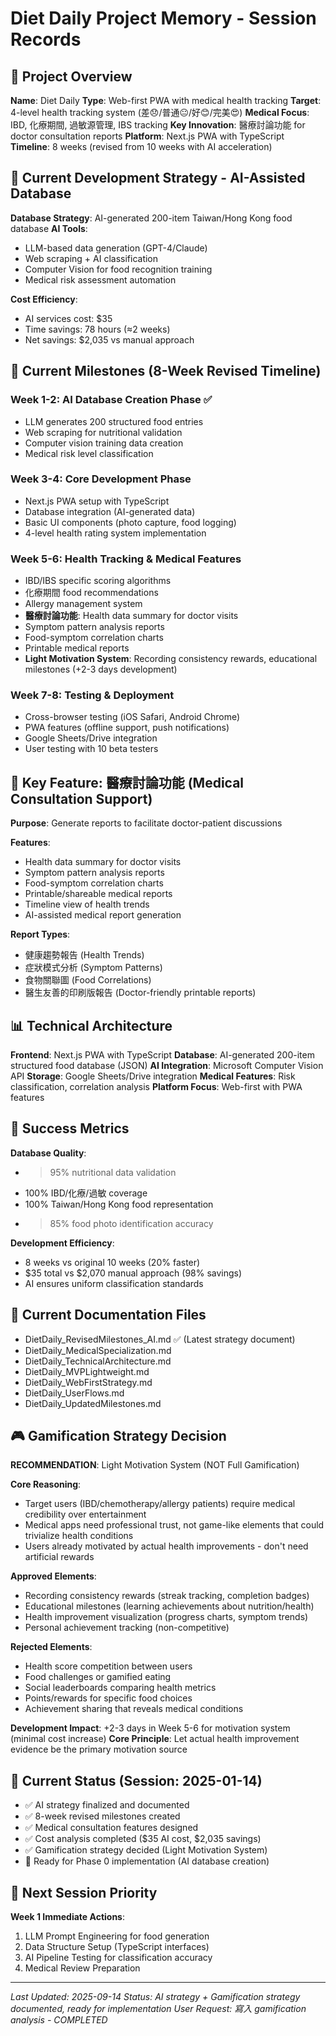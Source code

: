 # Diet Daily Project Memory - Session Records

## 🎯 Project Overview
**Name**: Diet Daily
**Type**: Web-first PWA with medical health tracking
**Target**: 4-level health tracking system (差😞/普通😐/好😊/完美😍)
**Medical Focus**: IBD, 化療期間, 過敏源管理, IBS tracking
**Key Innovation**: 醫療討論功能 for doctor consultation reports
**Platform**: Next.js PWA with TypeScript
**Timeline**: 8 weeks (revised from 10 weeks with AI acceleration)

## 🤖 Current Development Strategy - AI-Assisted Database
**Database Strategy**: AI-generated 200-item Taiwan/Hong Kong food database
**AI Tools**:
- LLM-based data generation (GPT-4/Claude)
- Web scraping + AI classification
- Computer Vision for food recognition training
- Medical risk assessment automation

**Cost Efficiency**:
- AI services cost: $35
- Time savings: 78 hours (≈2 weeks)
- Net savings: $2,035 vs manual approach

## 📅 Current Milestones (8-Week Revised Timeline)

### Week 1-2: AI Database Creation Phase ✅
- LLM generates 200 structured food entries
- Web scraping for nutritional validation
- Computer vision training data creation
- Medical risk level classification

### Week 3-4: Core Development Phase
- Next.js PWA setup with TypeScript
- Database integration (AI-generated data)
- Basic UI components (photo capture, food logging)
- 4-level health rating system implementation

### Week 5-6: Health Tracking & Medical Features
- IBD/IBS specific scoring algorithms
- 化療期間 food recommendations
- Allergy management system
- **醫療討論功能**: Health data summary for doctor visits
- Symptom pattern analysis reports
- Food-symptom correlation charts
- Printable medical reports
- **Light Motivation System**: Recording consistency rewards, educational milestones (+2-3 days development)

### Week 7-8: Testing & Deployment
- Cross-browser testing (iOS Safari, Android Chrome)
- PWA features (offline support, push notifications)
- Google Sheets/Drive integration
- User testing with 10 beta testers

## 🏥 Key Feature: 醫療討論功能 (Medical Consultation Support)
**Purpose**: Generate reports to facilitate doctor-patient discussions

**Features**:
- Health data summary for doctor visits
- Symptom pattern analysis reports
- Food-symptom correlation charts
- Printable/shareable medical reports
- Timeline view of health trends
- AI-assisted medical report generation

**Report Types**:
- 健康趨勢報告 (Health Trends)
- 症狀模式分析 (Symptom Patterns)
- 食物關聯圖 (Food Correlations)
- 醫生友善的印刷版報告 (Doctor-friendly printable reports)

## 📊 Technical Architecture
**Frontend**: Next.js PWA with TypeScript
**Database**: AI-generated 200-item structured food database (JSON)
**AI Integration**: Microsoft Computer Vision API
**Storage**: Google Sheets/Drive integration
**Medical Features**: Risk classification, correlation analysis
**Platform Focus**: Web-first with PWA features

## 🎯 Success Metrics
**Database Quality**:
- >95% nutritional data validation
- 100% IBD/化療/過敏 coverage
- 100% Taiwan/Hong Kong food representation
- >85% food photo identification accuracy

**Development Efficiency**:
- 8 weeks vs original 10 weeks (20% faster)
- $35 total vs $2,070 manual approach (98% savings)
- AI ensures uniform classification standards

## 📁 Current Documentation Files
- DietDaily_RevisedMilestones_AI.md ✅ (Latest strategy document)
- DietDaily_MedicalSpecialization.md
- DietDaily_TechnicalArchitecture.md
- DietDaily_MVPLightweight.md
- DietDaily_WebFirstStrategy.md
- DietDaily_UserFlows.md
- DietDaily_UpdatedMilestones.md

## 🎮 Gamification Strategy Decision
**RECOMMENDATION**: Light Motivation System (NOT Full Gamification)

**Core Reasoning**:
- Target users (IBD/chemotherapy/allergy patients) require medical credibility over entertainment
- Medical apps need professional trust, not game-like elements that could trivialize health conditions
- Users already motivated by actual health improvements - don't need artificial rewards

**Approved Elements**:
- Recording consistency rewards (streak tracking, completion badges)
- Educational milestones (learning achievements about nutrition/health)
- Health improvement visualization (progress charts, symptom trends)
- Personal achievement tracking (non-competitive)

**Rejected Elements**:
- Health score competition between users
- Food challenges or gamified eating
- Social leaderboards comparing health metrics
- Points/rewards for specific food choices
- Achievement sharing that reveals medical conditions

**Development Impact**: +2-3 days in Week 5-6 for motivation system (minimal cost increase)
**Core Principle**: Let actual health improvement evidence be the primary motivation source

## 🚀 Current Status (Session: 2025-01-14)
- ✅ AI strategy finalized and documented
- ✅ 8-week revised milestones created
- ✅ Medical consultation features designed
- ✅ Cost analysis completed ($35 AI cost, $2,035 savings)
- ✅ Gamification strategy decided (Light Motivation System)
- 🔄 Ready for Phase 0 implementation (AI database creation)

## 🎯 Next Session Priority
**Week 1 Immediate Actions**:
1. LLM Prompt Engineering for food generation
2. Data Structure Setup (TypeScript interfaces)
3. AI Pipeline Testing for classification accuracy
4. Medical Review Preparation

---
*Last Updated: 2025-09-14*
*Status: AI strategy + Gamification strategy documented, ready for implementation*
*User Request: 寫入 gamification analysis - COMPLETED*